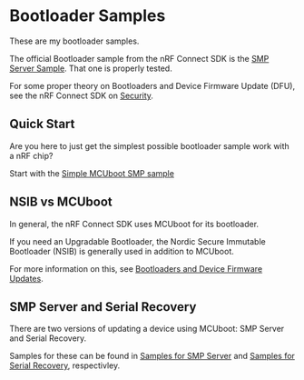 # Bootloader Samples
These are my bootloader samples.

The official Bootloader sample from the nRF Connect SDK is the [SMP Server Sample](https://developer.nordicsemi.com/nRF_Connect_SDK/doc/2.1.0/zephyr/samples/subsys/mgmt/mcumgr/smp_svr/README.html). That one is properly tested.

For some proper theory on Bootloaders and Device Firmware Update (DFU), see the nRF Connect SDK on [Security](https://developer.nordicsemi.com/nRF_Connect_SDK/doc/2.1.0/nrf/security_chapter.html).

## Quick Start
Are you here to just get the simplest possible bootloader sample work with a nRF chip?

Start with the [Simple MCUboot SMP sample](smp/mcuboot_smp/)

## NSIB vs MCUboot
In general, the nRF Connect SDK uses MCUboot for its bootloader.

If you need an Upgradable Bootloader, the Nordic Secure Immutable Bootloader (NSIB) is generally used in addition to MCUboot.

For more information on this, see [Bootloaders and Device Firmware Updates](https://developer.nordicsemi.com/nRF_Connect_SDK/doc/2.1.0/nrf/app_bootloaders.html#app-bootloaders).

## SMP Server and Serial Recovery
There are two versions of updating a device using MCUboot: SMP Server and Serial Recovery.

Samples for these can be found in [Samples for SMP Server](smp/) and [Samples for Serial Recovery](serial_recovert/), respectivley.

